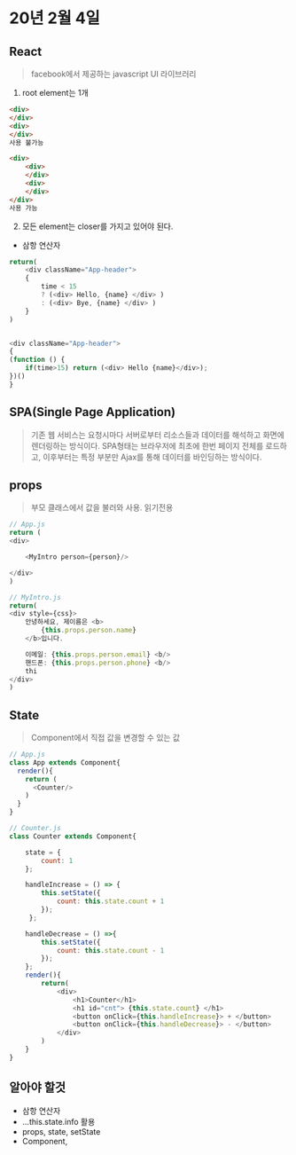 # 20년 2월 4일

## React
> facebook에서 제공하는 javascript UI 라이브러리

1. root element는 1개

```html
<div>
</div>
<div>
</div>
사용 불가능

<div>
    <div>
    </div>
    <div>
    </div>
</div>
사용 가능
```

2. 모든 element는 closer를 가지고 있어야 된다.

+ 삼항 연산자

```javascript
return(
    <div className="App-header">
    {
        time < 15
        ? (<div> Hello, {name} </div> )
        : (<div> Bye, {name} </div> )
    }
)


<div className="App-header">
{
(function () {
    if(time>15) return (<div> Hello {name}</div>);
})()
}
```

## SPA(Single Page Application)

> 기존 웹 서비스는 요청시마다 서버로부터 리소스들과 데이터를 해석하고 화면에 렌더링하는 방식이다. SPA형태는 브라우저에 최초에 한번 페이지 전체를 로드하고, 이후부터는 특정 부분만 Ajax를 통해 데이터를 바인딩하는 방식이다.

## props

> 부모 클래스에서 값을 불러와 사용. 읽기전용

```javascript
// App.js
return (
<div>

    <MyIntro person={person}/>

</div>
)

// MyIntro.js
return(
<div style={css}>
    안녕하세요, 제이름은 <b>
        {this.props.person.name}
    </b>입니다.

    이메일: {this.props.person.email} <b/>
    핸드폰: {this.props.person.phone} <b/>
    thi
</div>
)
```

## State
> Component에서 직접 값을 변경할 수 있는 값

```javascript
// App.js
class App extends Component{
  render(){
    return (
      <Counter/>
    )
  }
}

// Counter.js
class Counter extends Component{

    state = {
        count: 1
    };

    handleIncrease = () => { 
        this.setState({
            count: this.state.count + 1
        });
     };

    handleDecrease = () =>{
        this.setState({
            count: this.state.count - 1
        });
    };
    render(){
        return(
            <div>
                <h1>Counter</h1>
                <h1 id="cnt"> {this.state.count} </h1>
                <button onClick={this.handleIncrease}> + </button>
                <button onClick={this.handleDecrease}> - </button>
            </div>
        )
    }
}
```

## 알아야 할것
+ 삼항 연산자
+ ...this.state.info 활용
+ props, state, setState
+ Component, 
